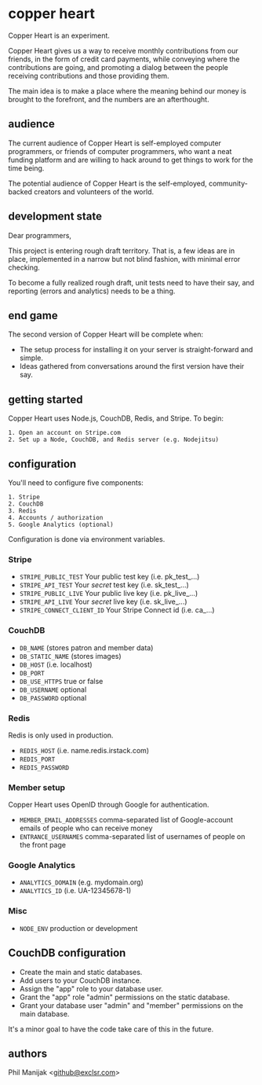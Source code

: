 copper heart
============
Copper Heart is an experiment. 

Copper Heart gives us a way to receive monthly contributions 
from our friends, in the form of credit card payments, while
conveying where the contributions are going, and promoting a
dialog between the people receiving contributions and those 
providing them.

The main idea is to make a place where the meaning behind our money 
is brought to the forefront, and the numbers are an afterthought.

audience
---------
The current audience of Copper Heart is self-employed computer 
programmers, or friends of computer programmers, who want a neat 
funding platform and are willing to hack around to get things to
work for the time being.

The potential audience of Copper Heart is the self-employed, 
community-backed creators and volunteers of the world.

development state
------------------
Dear programmers, 

This project is entering rough draft territory. That is, a few ideas
are in place, implemented in a narrow but not blind fashion, with 
minimal error checking.

To become a fully realized rough draft, unit tests need to have 
their say, and reporting (errors and analytics) needs to be a thing.

end game
-----------
The second version of Copper Heart will be complete when:
* The setup process for installing it on your server is straight-forward and simple.
* Ideas gathered from conversations around the first version have their say.

getting started
-----------------
Copper Heart uses Node.js, CouchDB, Redis, and Stripe. To begin:

    1. Open an account on Stripe.com
    2. Set up a Node, CouchDB, and Redis server (e.g. Nodejitsu)

configuration
-----------------
You'll need to configure five components: 

    1. Stripe
    2. CouchDB
    3. Redis
    4. Accounts / authorization
    5. Google Analytics (optional)

Configuration is done via environment variables.

### Stripe

+ `STRIPE_PUBLIC_TEST` Your public test key (i.e. pk_test_...)
+ `STRIPE_API_TEST` Your *secret* test key (i.e. sk_test_...)
+ `STRIPE_PUBLIC_LIVE` Your public live key (i.e. pk_live_...)
+ `STRIPE_API_LIVE` Your *secret* live key (i.e. sk_live_...)
+ `STRIPE_CONNECT_CLIENT_ID` Your Stripe Connect id (i.e. ca_...)

### CouchDB

+ `DB_NAME` (stores patron and member data)
+ `DB_STATIC_NAME` (stores images)
+ `DB_HOST` (i.e. localhost)
+ `DB_PORT`
+ `DB_USE_HTTPS` true or false
+ `DB_USERNAME` optional
+ `DB_PASSWORD` optional

### Redis

Redis is only used in production.

+ `REDIS_HOST` (i.e. name.redis.irstack.com)
+ `REDIS_PORT`
+ `REDIS_PASSWORD`

### Member setup

Copper Heart uses OpenID through Google for authentication.

+ `MEMBER_EMAIL_ADDRESSES` comma-separated list of Google-account emails of people who can receive money
+ `ENTRANCE_USERNAMES` comma-separated list of usernames of people on the front page

### Google Analytics

+ `ANALYTICS_DOMAIN` (e.g. mydomain.org)
+ `ANALYTICS_ID` (i.e. UA-12345678-1)

### Misc

+ `NODE_ENV` production or development

CouchDB configuration
----------------------
+ Create the main and static databases.
+ Add users to your CouchDB instance. 
+ Assign the "app" role to your database user. 
+ Grant the "app" role "admin" permissions on the static database. 
+ Grant your database user "admin" and "member" permissions on the main database.

It's a minor goal to have the code take care of this in the future.

authors
-------
Phil Manijak <<github@exclsr.com>>
